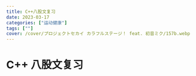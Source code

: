 ```yaml
---
title: C++八股文复习
date: 2023-03-17
categories: ["运动健康"]
tags: [""]
cover: /cover/プロジェクトセカイ カラフルステージ！ feat. 初音ミク/157b.webp
---
```


# C++ 八股文复习
